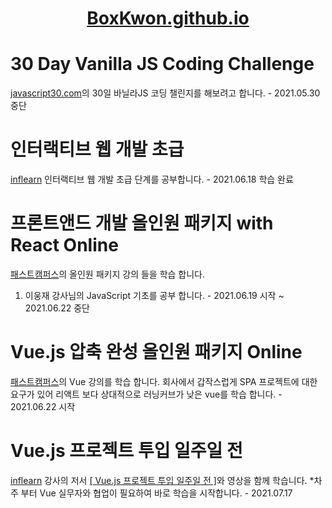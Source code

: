 # <center>[BoxKwon.github.io](https://boxkwon.github.io/)</center>

# 30 Day Vanilla JS Coding Challenge

[javascript30.com](https://javascript30.com/)의 30일 바닐라JS 코딩 챌린지를 해보려고 합니다. - 2021.05.30 중단

# 인터랙티브 웹 개발 초급

[inflearn](https://www.inflearn.com/course/%EC%9E%90%EB%B0%94%EC%8A%A4%ED%81%AC%EB%A6%BD%ED%8A%B8-%EC%9D%B8%ED%84%B0%EB%9E%99%ED%8B%B0%EB%B8%8C-%EC%9B%B9) 인터랙티브 웹 개발 초급 단계를 공부합니다. - 2021.06.18 학습 완료

# 프론트앤드 개발 올인원 패키지 with React Online

[패스트캠퍼스](https://fastcampus.co.kr/dev_online_react)의 올인원 패키지 강의 들을 학습 합니다.
1. 이웅재 강사님의 JavaScript 기초를 공부 합니다. - 2021.06.19 시작 ~ 2021.06.22 중단

# Vue.js 압축 완성 올인원 패키지 Online

[패스트캠퍼스](https://fastcampus.co.kr/dev_online_vue)의 Vue 강의를 학습 합니다.
회사에서 갑작스럽게 SPA 프로젝트에 대한 요구가 있어 리액트 보다 상대적으로 러닝커브가 낮은 vue를 학습 합니다. - 2021.06.22 시작

# Vue.js 프로젝트 투입 일주일 전
[inflearn](https://www.inflearn.com/course/vue-%EC%A0%9C%EB%8C%80%EB%A1%9C-%EB%B0%B0%EC%9B%8C%EB%B3%B4%EA%B8%B0) 강사의 저서 [[ Vue.js 프로젝트 투입 일주일 전 ]](http://www.yes24.com/Product/Goods/101978128?OzSrank=3)와 영상을 함께 학습니다. *차주 부터 Vue 실무자와 협업이 필요하여 바로 학습을 시작합니다. - 2021.07.17